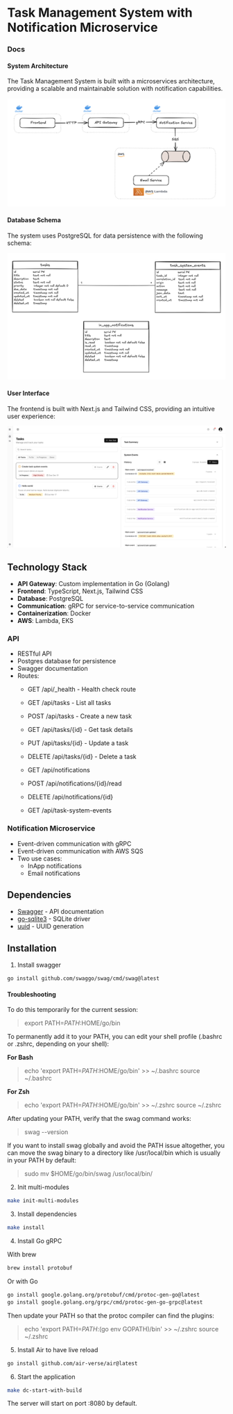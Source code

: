 # Task Management System with Notification Microservice

### Docs
#### System Architecture

The Task Management System is built with a microservices architecture, providing a scalable and maintainable solution with notification capabilities.

![System Architecture](/frontend/public/images/full1.png)

#### Database Schema

The system uses PostgreSQL for data persistence with the following schema:

![Database Schema](/frontend/public//images/full2.png)

#### User Interface

The frontend is built with Next.js and Tailwind CSS, providing an intuitive user experience:

![User Interface](/frontend/public//images/full3.png)

## Technology Stack

- **API Gateway**: Custom implementation in Go (Golang)
- **Frontend**: TypeScript, Next.js, Tailwind CSS
- **Database**: PostgreSQL
- **Communication**: gRPC for service-to-service communication
- **Containerization**: Docker
- **AWS**: Lambda, EKS


### API

- RESTful API
- Postgres database for persistence
- Swagger documentation
- Routes:
  - GET /api/_health - Health check route

  - GET /api/tasks - List all tasks
  - POST /api/tasks - Create a new task
  - GET /api/tasks/{id} - Get task details
  - PUT /api/tasks/{id} - Update a task
  - DELETE /api/tasks/{id} - Delete a task

  - GET /api/notifications
  - POST /api/notifications/{id}/read
  - DELETE /api/notifications/{id}

  - GET /api/task-system-events

### Notification Microservice

- Event-driven communication with gRPC
- Event-driven communication with AWS SQS
- Two use cases:
  - InApp notifications
  - Email notifications

## Dependencies

- [Swagger](https://github.com/swaggo/swag) - API documentation
- [go-sqlite3](https://github.com/mattn/go-sqlite3) - SQLite driver
- [uuid](https://github.com/google/uuid) - UUID generation

## Installation

1. Install swagger

```bash
go install github.com/swaggo/swag/cmd/swag@latest
```

#### Troubleshooting
To do this temporarily for the current session:

> export PATH=$PATH:$HOME/go/bin

To permanently add it to your PATH, you can edit your shell profile (.bashrc or .zshrc, depending on your shell):

**For Bash**

> echo 'export PATH=$PATH:$HOME/go/bin' >> ~/.bashrc
> source ~/.bashrc

**For Zsh**

> echo 'export PATH=$PATH:$HOME/go/bin' >> ~/.zshrc
> source ~/.zshrc

After updating your PATH, verify that the swag command works:

> swag --version

If you want to install swag globally and avoid the PATH issue altogether, you can move the swag binary to a directory like /usr/local/bin which is usually in your PATH by default:

> sudo mv $HOME/go/bin/swag /usr/local/bin/


2. Init multi-modules

```bash
make init-multi-modules
```

3. Install dependencies

```bash
make install
```

4. Install Go gRPC

With brew
```bash
brew install protobuf
```

Or with Go
```bash
go install google.golang.org/protobuf/cmd/protoc-gen-go@latest
go install google.golang.org/grpc/cmd/protoc-gen-go-grpc@latest
```

Then update your PATH so that the protoc compiler can find the plugins:

> echo 'export PATH=$PATH:$(go env GOPATH)/bin' >> ~/.zshrc
> source ~/.zshrc

5. Install Air to have live reload

```bash
go install github.com/air-verse/air@latest
```

6. Start the application

```bash
make dc-start-with-build
```

The server will start on port :8080 by default.
